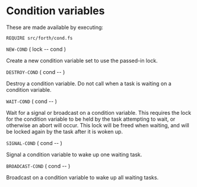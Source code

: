 # Condition variables

These are made available by executing:

    REQUIRE src/forth/cond.fs

`NEW-COND` ( lock -- cond )

Create a new condition variable set to use the passed-in lock.

`DESTROY-COND` ( cond -- )

Destroy a condition variable. Do not call when a task is waiting on a condition variable.

`WAIT-COND` ( cond -- )

Wait for a signal or broadcast on a condition variable. This requires the lock for the condition variable to be held by the task attempting to wait, or otherwise an abort will occur. This lock will be freed when waiting, and will be locked again by the task after it is woken up.

`SIGNAL-COND` ( cond -- )

Signal a condition variable to wake up one waiting task.

`BROADCAST-COND` ( cond -- )

Broadcast on a condition variable to wake up all waiting tasks.
